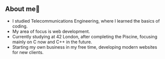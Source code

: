 ## About me👋

- I studied Telecommunications Engineering, where I learned the basics of coding.
- My area of focus is web development.
- Currently studying at 42 London, after completing the Piscine, focusing mainly on C now and C++ in the future.
- Starting my own business in my free time, developing modern websites for new clients.






